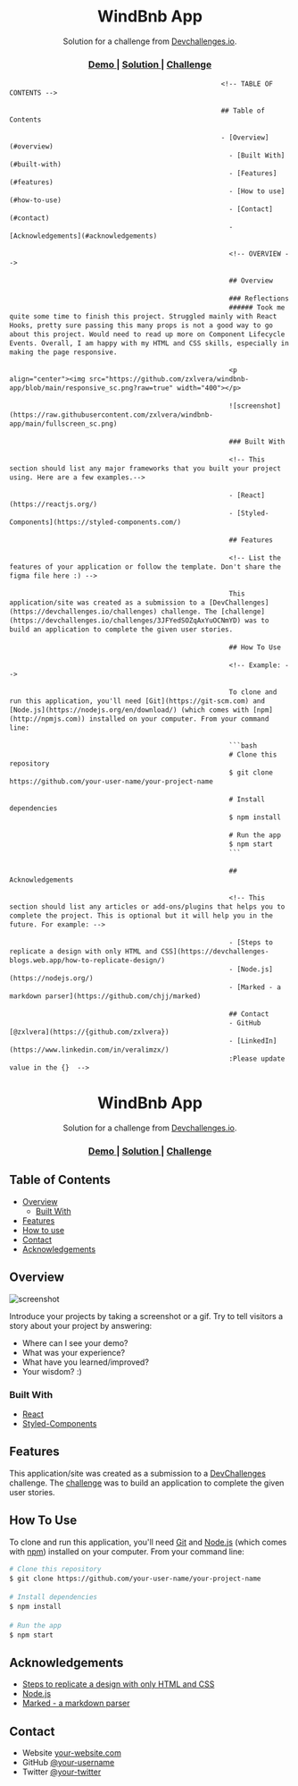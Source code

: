 <!--se update value in the {}  -->

<h1 align="center">WindBnb App</h1>

<div align="center">
   Solution for a challenge from  <a href="http://devchallenges.io" target="_blank">Devchallenges.io</a>.
   </div>

   <div align="center">
     <h3>
         <a href="https://{your-demo-link.your-domain}">
               Demo
                   </a>
                       <span> | </span>
                           <a href="https://{your-url-to-the-solution}">
                                 Solution
                                     </a>
                                         <span> | </span>
                                             <a href="https://devchallenges.io/challenges/3JFYedSOZqAxYuOCNmYD">
                                                   Challenge
                                                       </a>
                                                         </h3>
                                                         </div>

                                                         <!-- TABLE OF CONTENTS -->

                                                         ## Table of Contents

                                                         - [Overview](#overview)
                                                           - [Built With](#built-with)
                                                           - [Features](#features)
                                                           - [How to use](#how-to-use)
                                                           - [Contact](#contact)
                                                           - [Acknowledgements](#acknowledgements)

                                                           <!-- OVERVIEW -->

                                                           ## Overview

                                                           ### Reflections
                                                           ###### Took me quite some time to finish this project. Struggled mainly with React Hooks, pretty sure passing this many props is not a good way to go about this project. Would need to read up more on Component Lifecycle Events. Overall, I am happy with my HTML and CSS skills, especially in making the page responsive.

                                                           <p align="center"><img src="https://github.com/zxlvera/windbnb-app/blob/main/responsive_sc.png?raw=true" width="400"></p>

                                                           ![screenshot](https://raw.githubusercontent.com/zxlvera/windbnb-app/main/fullscreen_sc.png)

                                                           ### Built With

                                                           <!-- This section should list any major frameworks that you built your project using. Here are a few examples.-->

                                                           - [React](https://reactjs.org/)
                                                           - [Styled-Components](https://styled-components.com/)

                                                           ## Features

                                                           <!-- List the features of your application or follow the template. Don't share the figma file here :) -->

                                                           This application/site was created as a submission to a [DevChallenges](https://devchallenges.io/challenges) challenge. The [challenge](https://devchallenges.io/challenges/3JFYedSOZqAxYuOCNmYD) was to build an application to complete the given user stories.

                                                           ## How To Use

                                                           <!-- Example: -->

                                                           To clone and run this application, you'll need [Git](https://git-scm.com) and [Node.js](https://nodejs.org/en/download/) (which comes with [npm](http://npmjs.com)) installed on your computer. From your command line:

                                                           ```bash
                                                           # Clone this repository
                                                           $ git clone https://github.com/your-user-name/your-project-name

                                                           # Install dependencies
                                                           $ npm install

                                                           # Run the app
                                                           $ npm start
                                                           ```

                                                           ## Acknowledgements

                                                           <!-- This section should list any articles or add-ons/plugins that helps you to complete the project. This is optional but it will help you in the future. For example: -->

                                                           - [Steps to replicate a design with only HTML and CSS](https://devchallenges-blogs.web.app/how-to-replicate-design/)
                                                           - [Node.js](https://nodejs.org/)
                                                           - [Marked - a markdown parser](https://github.com/chjj/marked)

                                                           ## Contact
                                                           - GitHub [@zxlvera](https://{github.com/zxlvera})
                                                           - [LinkedIn](https://www.linkedin.com/in/veralimzx/)
                                                           :Please update value in the {}  -->

<h1 align="center">WindBnb App</h1>

<div align="center">
   Solution for a challenge from  <a href="http://devchallenges.io" target="_blank">Devchallenges.io</a>.
</div>

<div align="center">
  <h3>
    <a href="https://{your-demo-link.your-domain}">
      Demo
    </a>
    <span> | </span>
    <a href="https://{your-url-to-the-solution}">
      Solution
    </a>
    <span> | </span>
    <a href="https://devchallenges.io/challenges/3JFYedSOZqAxYuOCNmYD">
      Challenge
    </a>
  </h3>
</div>

<!-- TABLE OF CONTENTS -->

## Table of Contents

- [Overview](#overview)
  - [Built With](#built-with)
- [Features](#features)
- [How to use](#how-to-use)
- [Contact](#contact)
- [Acknowledgements](#acknowledgements)

<!-- OVERVIEW -->

## Overview

![screenshot](https://user-images.githubusercontent.com/16707738/92399059-5716eb00-f132-11ea-8b14-bcacdc8ec97b.png)

Introduce your projects by taking a screenshot or a gif. Try to tell visitors a story about your project by answering:

- Where can I see your demo?
- What was your experience?
- What have you learned/improved?
- Your wisdom? :)

### Built With

<!-- This section should list any major frameworks that you built your project using. Here are a few examples.-->

- [React](https://reactjs.org/)
- [Styled-Components](https://styled-components.com/)

## Features

<!-- List the features of your application or follow the template. Don't share the figma file here :) -->

This application/site was created as a submission to a [DevChallenges](https://devchallenges.io/challenges) challenge. The [challenge](https://devchallenges.io/challenges/3JFYedSOZqAxYuOCNmYD) was to build an application to complete the given user stories.

## How To Use

<!-- Example: -->

To clone and run this application, you'll need [Git](https://git-scm.com) and [Node.js](https://nodejs.org/en/download/) (which comes with [npm](http://npmjs.com)) installed on your computer. From your command line:

```bash
# Clone this repository
$ git clone https://github.com/your-user-name/your-project-name

# Install dependencies
$ npm install

# Run the app
$ npm start
```

## Acknowledgements

<!-- This section should list any articles or add-ons/plugins that helps you to complete the project. This is optional but it will help you in the future. For example: -->

- [Steps to replicate a design with only HTML and CSS](https://devchallenges-blogs.web.app/how-to-replicate-design/)
- [Node.js](https://nodejs.org/)
- [Marked - a markdown parser](https://github.com/chjj/marked)

## Contact

- Website [your-website.com](https://{your-web-site-link})
- GitHub [@your-username](https://{github.com/your-usermame})
- Twitter [@your-twitter](https://{twitter.com/your-username})

